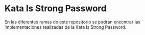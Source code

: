 
# Kata Is Strong Password

En las diferentes ramas de este repositorio se podrán encontrar las implementaciones realizadas de la Kata Is Strong Password.
